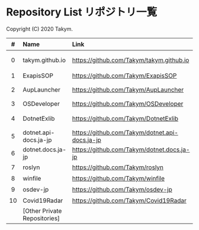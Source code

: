 # Repository List リポジトリ一覧
Copyright (C) 2020 Takym.

| # |Name                 |Link                                          |Status            |状態           |
|:-:|:--------------------|:---------------------------------------------|:-----------------|:--------------|
|  0|takym.github.io      |https://github.com/Takym/takym.github.io      |This Repo         |このリポジトリ  |
|  1|ExapisSOP            |https://github.com/Takym/ExapisSOP            |Developing        |開発継続中      |
|  2|AupLauncher          |https://github.com/Takym/AupLauncher          |No developing     |開発休止中      |
|  3|OSDeveloper          |https://github.com/Takym/OSDeveloper          |Closed            |終了           |
|  4|DotnetExlib          |https://github.com/Takym/DotnetExlib          |Moved to ExapisSOP|ExapisSOPへ移行|
|  5|dotnet.api-docs.ja-jp|https://github.com/Takym/dotnet.api-docs.ja-jp|Forked            |フォーク       |
|  6|dotnet.docs.ja-jp    |https://github.com/Takym/dotnet.docs.ja-jp    |Forked            |フォーク       |
|  7|roslyn               |https://github.com/Takym/roslyn               |Forked            |フォーク       |
|  8|winfile              |https://github.com/Takym/winfile              |Forked            |フォーク       |
|  9|osdev-jp             |https://github.com/Takym/osdev-jp             |Forked            |フォーク       |
| 10|Covid19Radar         |https://github.com/Takym/Covid19Radar         |Forked            |フォーク       |
|   |[Other Private Repositories]|
